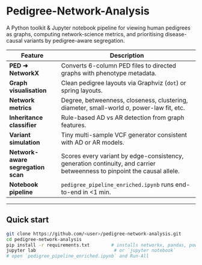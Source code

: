 # Pedigree-Network-Analysis
A Python toolkit & Jupyter notebook pipeline for viewing human pedigrees as graphs, computing network-science metrics, and prioritising disease-causal variants by pedigree-aware segregation.

| Feature | Description |
|---------|-------------|
| **PED ➜ NetworkX** | Converts 6-column PED files to directed graphs with phenotype metadata. |
| **Graph visualisation** | Clean pedigree layouts via Graphviz (`dot`) or spring layouts. |
| **Network metrics** | Degree, betweenness, closeness, clustering, diameter, small-world σ, power-law fit, etc. |
| **Inheritance classifier** | Rule-based AD vs AR detection from graph features. |
| **Variant simulation** | Tiny multi-sample VCF generator consistent with AD or AR models. |
| **Network-aware segregation scan** | Scores every variant by edge-consistency, generation continuity, and carrier betweenness to pinpoint the causal allele. |
| **Notebook pipeline** | `pedigree_pipeline_enriched.ipynb` runs end-to-end in <1 min. |

---

## Quick start

```bash
git clone https://github.com/<user>/pedigree-network-analysis.git
cd pedigree-network-analysis
pip install -r requirements.txt        # installs networkx, pandas, powerlaw, pygraphviz, etc.
jupyter lab                             # or `jupyter notebook`
# open `pedigree_pipeline_enriched.ipynb` and Run-All
